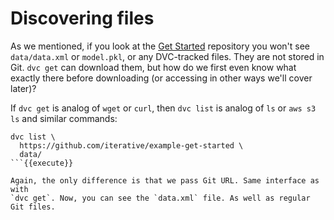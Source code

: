 # Discovering files

As we mentioned, if you look at the
[Get Started](https://github.com/iterative/example-get-started) repository
you won't see `data/data.xml` or `model.pkl`, or any DVC-tracked files. They are
not stored in Git. `dvc get` can download them, but how do we first even know
what exactly there before downloading (or accessing in other ways we'll cover
later)?

If `dvc get` is analog of `wget` or `curl`, then `dvc list` is analog of `ls`
or `aws s3 ls` and similar commands:

```
dvc list \
  https://github.com/iterative/example-get-started \
  data/
```{{execute}}

Again, the only difference is that we pass Git URL. Same interface as with
`dvc get`. Now, you can see the `data.xml` file. As well as regular Git files.

